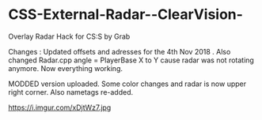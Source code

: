 # CSS-External-Radar--ClearVision-
Overlay Radar Hack for CS:S by Grab

Changes : 
Updated offsets and adresses for the 4th Nov 2018 .
Also changed Radar.cpp angle = PlayerBase X to Y cause radar was not rotating anymore.
Now everything working.

MODDED version uploaded. 
Some color changes and radar is now upper right corner.
Also nametags re-added.

https://i.imgur.com/xDjtWz7.jpg
